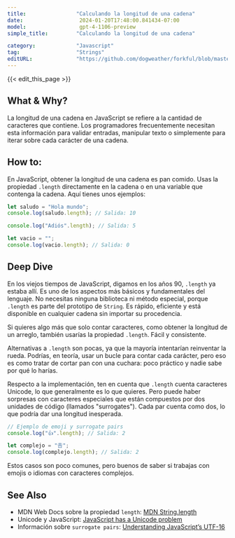 ```yaml
---
title:                "Calculando la longitud de una cadena"
date:                  2024-01-20T17:48:00.841434-07:00
model:                 gpt-4-1106-preview
simple_title:         "Calculando la longitud de una cadena"

category:             "Javascript"
tag:                  "Strings"
editURL:              "https://github.com/dogweather/forkful/blob/master/content/es/javascript/finding-the-length-of-a-string.md"
---
```


{{< edit_this_page >}}

## What & Why?

La longitud de una cadena en JavaScript se refiere a la cantidad de caracteres que contiene. Los programadores frecuentemente necesitan esta información para validar entradas, manipular texto o simplemente para iterar sobre cada carácter de una cadena.

## How to:

En JavaScript, obtener la longitud de una cadena es pan comido. Usas la propiedad `.length` directamente en la cadena o en una variable que contenga la cadena. Aquí tienes unos ejemplos:

```javascript
let saludo = "Hola mundo";
console.log(saludo.length); // Salida: 10

console.log("Adiós".length); // Salida: 5

let vacio = "";
console.log(vacio.length); // Salida: 0
```

## Deep Dive

En los viejos tiempos de JavaScript, digamos en los años 90, `.length` ya estaba allí. Es uno de los aspectos más básicos y fundamentales del lenguaje. No necesitas ninguna biblioteca ni método especial, porque `.length` es parte del prototipo de `String`. Es rápido, eficiente y está disponible en cualquier cadena sin importar su procedencia.

Si quieres algo más que solo contar caracteres, como obtener la longitud de un arreglo, también usarías la propiedad `.length`. Fácil y consistente.

Alternativas a `.length` son pocas, ya que la mayoría intentarían reinventar la rueda. Podrías, en teoría, usar un bucle para contar cada carácter, pero eso es como tratar de cortar pan con una cuchara: poco práctico y nadie sabe por qué lo harías.

Respecto a la implementación, ten en cuenta que `.length` cuenta caracteres Unicode, lo que generalmente es lo que quieres. Pero puede haber sorpresas con caracteres especiales que están compuestos por dos unidades de código (llamados "surrogates"). Cada par cuenta como dos, lo que podría dar una longitud inesperada.

```javascript
// Ejemplo de emoji y surrogate pairs
console.log("👍".length); // Salida: 2

let complejo = "𠮷";
console.log(complejo.length); // Salida: 2
```

Estos casos son poco comunes, pero buenos de saber si trabajas con emojis o idiomas con caracteres complejos.

## See Also

- MDN Web Docs sobre la propiedad `length`: [MDN String.length](https://developer.mozilla.org/es/docs/Web/JavaScript/Reference/Global_Objects/String/length)
- Unicode y JavaScript: [JavaScript has a Unicode problem](https://mathiasbynens.be/notes/javascript-unicode)
- Información sobre `surrogate pairs`: [Understanding JavaScript’s UTF-16](https://flaviocopes.com/javascript-utf16/)
